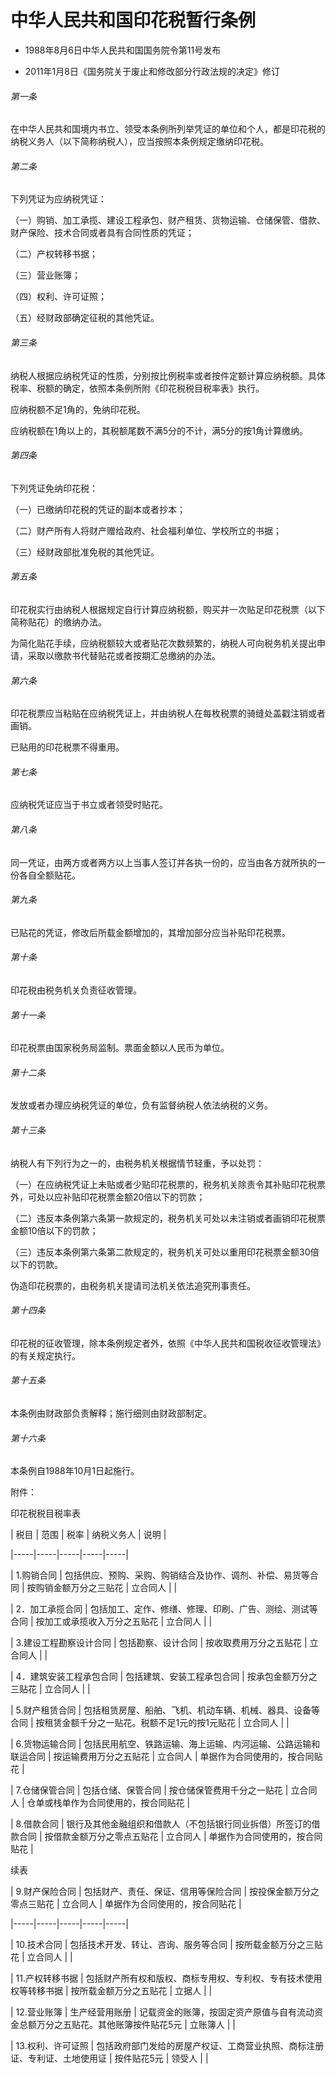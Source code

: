 # 中华人民共和国印花税暂行条例

- 1988年8月6日中华人民共和国国务院令第11号发布

- 2011年1月8日《国务院关于废止和修改部分行政法规的决定》修订

<!-- INFO END -->

###### 第一条

在中华人民共和国境内书立、领受本条例所列举凭证的单位和个人，都是印花税的纳税义务人（以下简称纳税人），应当按照本条例规定缴纳印花税。

###### 第二条

下列凭证为应纳税凭证：

（一）购销、加工承揽、建设工程承包、财产租赁、货物运输、仓储保管、借款、财产保险、技术合同或者具有合同性质的凭证；

（二）产权转移书据；

（三）营业账簿；

（四）权利、许可证照；

（五）经财政部确定征税的其他凭证。

###### 第三条

纳税人根据应纳税凭证的性质，分别按比例税率或者按件定额计算应纳税额。具体税率、税额的确定，依照本条例所附《印花税税目税率表》执行。

应纳税额不足1角的，免纳印花税。

应纳税额在1角以上的，其税额尾数不满5分的不计，满5分的按1角计算缴纳。

###### 第四条

下列凭证免纳印花税：

（一）已缴纳印花税的凭证的副本或者抄本；

（二）财产所有人将财产赠给政府、社会福利单位、学校所立的书据；

（三）经财政部批准免税的其他凭证。

###### 第五条

印花税实行由纳税人根据规定自行计算应纳税额，购买并一次贴足印花税票（以下简称贴花）的缴纳办法。

为简化贴花手续，应纳税额较大或者贴花次数频繁的，纳税人可向税务机关提出申请，采取以缴款书代替贴花或者按期汇总缴纳的办法。

###### 第六条

印花税票应当粘贴在应纳税凭证上，并由纳税人在每枚税票的骑缝处盖戳注销或者画销。

已贴用的印花税票不得重用。

###### 第七条

应纳税凭证应当于书立或者领受时贴花。

###### 第八条

同一凭证，由两方或者两方以上当事人签订并各执一份的，应当由各方就所执的一份各自全额贴花。

###### 第九条

已贴花的凭证，修改后所载金额增加的，其增加部分应当补贴印花税票。

###### 第十条

印花税由税务机关负责征收管理。

###### 第十一条

印花税票由国家税务局监制。票面金额以人民币为单位。

###### 第十二条

发放或者办理应纳税凭证的单位，负有监督纳税人依法纳税的义务。

###### 第十三条

纳税人有下列行为之一的，由税务机关根据情节轻重，予以处罚：

（一）在应纳税凭证上未贴或者少贴印花税票的，税务机关除责令其补贴印花税票外，可处以应补贴印花税票金额20倍以下的罚款；

（二）违反本条例第六条第一款规定的，税务机关可处以未注销或者画销印花税票金额10倍以下的罚款；

（三）违反本条例第六条第二款规定的，税务机关可处以重用印花税票金额30倍以下的罚款。

伪造印花税票的，由税务机关提请司法机关依法追究刑事责任。

###### 第十四条

印花税的征收管理，除本条例规定者外，依照《中华人民共和国税收征收管理法》的有关规定执行。

###### 第十五条

本条例由财政部负责解释；施行细则由财政部制定。

###### 第十六条

本条例自1988年10月1日起施行。

附件：

印花税税目税率表

<!-- TABLE -->

| 税目 | 范围 | 税率 | 纳税义务人 | 说明 |

|-----|-----|-----|-----|-----|

| 1.购销合同 | 包括供应、预购、采购、购销结合及协作、调剂、补偿、易货等合同 | 按购销金额万分之三贴花 | 立合同人 | |

| 2．加工承揽合同 | 包括加工、定作、修缮、修理、印刷、广告、测绘、测试等合同 | 按加工或承揽收入万分之五贴花 | 立合同人 | |

| 3.建设工程勘察设计合同 | 包括勘察、设计合同 | 按收取费用万分之五贴花 | 立合同人 | |

| 4．建筑安装工程承包合同 | 包括建筑、安装工程承包合同 | 按承包金额万分之三贴花 | 立合同人 | |

| 5.财产租赁合同 | 包括租赁房屋、船舶、飞机、机动车辆、机械、器具、设备等合同 | 按租赁金额千分之一贴花。税额不足1元的按1元贴花 | 立合同人 | |

| 6.货物运输合同 | 包括民用航空、铁路运输、海上运输、内河运输、公路运输和联运合同 | 按运输费用万分之五贴花 | 立合同人 | 单据作为合同使用的，按合同贴花 |

| 7.仓储保管合同 | 包括仓储、保管合同 | 按仓储保管费用千分之一贴花 | 立合同人 | 仓单或栈单作为合同使用的，按合同贴花 |

| 8.借款合同 | 银行及其他金融组织和借款人（不包括银行同业拆借）所签订的借款合同 | 按借款金额万分之零点五贴花 | 立合同人 | 单据作为合同使用的，按合同贴花 |

<!-- TABLE END -->

续表

<!-- TABLE -->

| 9.财产保险合同 | 包括财产、责任、保证、信用等保险合同 | 按投保金额万分之零点三贴花 | 立合同人 | 单据作为合同使用的，按合同贴花 |

|-----|-----|-----|-----|-----|

| 10.技术合同 | 包括技术开发、转让、咨询、服务等合同 | 按所载金额万分之三贴花 | 立合同人 | |

| 11.产权转移书据 | 包括财产所有权和版权、商标专用权、专利权、专有技术使用权等转移书据 | 按所载金额万分之五贴花 | 立据人 | |

| 12.营业账簿 | 生产经营用账册 | 记载资金的账簿，按固定资产原值与自有流动资金总额万分之五贴花。其他账簿按件贴花5元 | 立账簿人 | |

| 13.权利、许可证照 | 包括政府部门发给的房屋产权证、工商营业执照、商标注册证、专利证、土地使用证 | 按件贴花5元 | 领受人 | |

<!-- TABLE END -->
